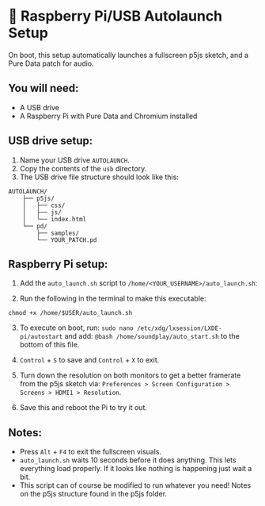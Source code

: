 # 🥧 Raspberry Pi/USB Autolaunch Setup

On boot, this setup automatically launches a fullscreen p5js sketch, and a Pure Data patch for audio.

## You will need:

- A USB drive
- A Raspberry Pi with Pure Data and Chromium installed

## USB drive setup:

1. Name your USB drive `AUTOLAUNCH`.
2. Copy the contents of the `usb` directory.
3. The USB drive file structure should look like this:

```
AUTOLAUNCH/
    ├── p5js/
    │   ├── css/
    │   ├── js/
    │   └── index.html
    └── pd/
    	├── samples/
		└── YOUR_PATCH.pd
```

## Raspberry Pi setup:

1. Add the `auto_launch.sh` script to `/home/<YOUR_USERNAME>/auto_launch.sh`:

2. Run the following in the terminal to make this executable:

`chmod +x /home/$USER/auto_launch.sh`

3. To execute on boot, run: `sudo nano /etc/xdg/lxsession/LXDE-pi/autostart` and add: `@bash /home/soundplay/auto_start.sh` to the bottom of this file.

4. `Control` + `S` to save and `Control` + `X` to exit.

5. Turn down the resolution on both monitors to get a better framerate from the p5js sketch via: `Preferences > Screen Configuration > Screens > HDMI1 > Resolution`.

6. Save this and reboot the Pi to try it out.

## Notes:

- Press `Alt` + `F4` to exit the fullscreen visuals.
- `auto_launch.sh` waits 10 seconds before it does anything. This lets everything load properly. If it looks like nothing is happening just wait a bit.
- This script can of course be modified to run whatever you need! Notes on the p5js structure found in the p5js folder.
